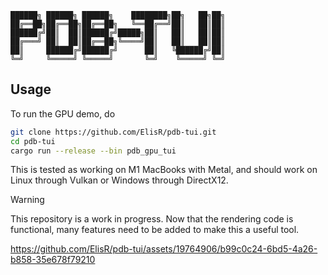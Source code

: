 ```
██████╗ ██████╗ ██████╗    ████████╗██╗   ██╗██╗
██╔══██╗██╔══██╗██╔══██╗   ╚══██╔══╝██║   ██║██║
██████╔╝██║  ██║██████╔╝█████╗██║   ██║   ██║██║
██╔═══╝ ██║  ██║██╔══██╗╚════╝██║   ██║   ██║██║
██║     ██████╔╝██████╔╝      ██║   ╚██████╔╝██║
╚═╝     ╚═════╝ ╚═════╝       ╚═╝    ╚═════╝ ╚═╝
```

## Usage

To run the GPU demo, do

```bash
git clone https://github.com/ElisR/pdb-tui.git
cd pdb-tui
cargo run --release --bin pdb_gpu_tui
```

This is tested as working on M1 MacBooks with Metal, and should work on Linux through Vulkan or Windows through DirectX12.

> [!WARNING]
>
> This repository is a work in progress.
> Now that the rendering code is functional, many features need to be added to make this a useful tool.


https://github.com/ElisR/pdb-tui/assets/19764906/b99c0c24-6bd5-4a26-b858-35e678f79210


